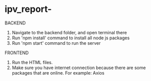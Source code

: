 # ipv_report-

BACKEND

1. Navigate to the backend folder, and open terminal there
2. Run 'npm install' command to install all node js packages
3. Run 'npm start' command to run the server

FRONTEND

1. Run the HTML files.
2. Make sure you have internet connection because there are some packages that are online. For example: Axios
  